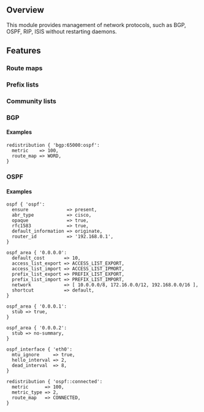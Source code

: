 ## Overview

This module provides management of network protocols, such as BGP, OSPF, RIP,
ISIS without restarting daemons.

## Features
### Route maps
### Prefix lists
### Community lists
### BGP

#### Examples

```
redistribution { 'bgp:65000:ospf':
  metric    => 100,
  route_map => WORD,
}
```

### OSPF

#### Examples

```
ospf { 'ospf':
  ensure              => present,
  abr_type            => cisco,
  opaque              => true,
  rfc1583             => true,
  default_information => originate,
  router_id           => '192.168.0.1',
}

ospf_area { '0.0.0.0':
  default_cost       => 10,
  access_list_export => ACCESS_LIST_EXPORT,
  access_list_import => ACCESS_LIST_IPMORT,
  prefix_list_export => PREFIX_LIST_EXPORT,
  prefix_list_import => PREFIX_LIST_IMPORT,
  network            => [ 10.0.0.0/8, 172.16.0.0/12, 192.168.0.0/16 ],
  shortcut           => default,
}

ospf_area { '0.0.0.1':
  stub => true,
}

ospf_area { '0.0.0.2':
  stub => no-summary,
}

ospf_interface { 'eth0':
  mtu_ignore     => true,
  hello_interval => 2,
  dead_interval  => 8,
}

redistribution { 'ospf::connected':
  metric      => 100,
  metric_type => 2,
  route_map   => CONNECTED,
}
```
